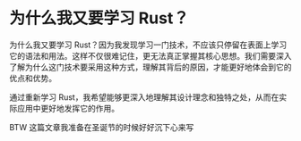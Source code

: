 # 为什么我又要学习 Rust？

为什么我又要学习 Rust？因为我发现学习一门技术，不应该只停留在表面上学习它的语法和用法。这样不仅很难记住，更无法真正掌握其核心思想。我们需要深入了解为什么这门技术要采用这种方式，理解其背后的原因，才能更好地体会到它的优点和优势。

通过重新学习 Rust，我希望能够更深入地理解其设计理念和独特之处，从而在实际应用中更好地发挥它的作用。

BTW 这篇文章我准备在圣诞节的时候好好沉下心来写
